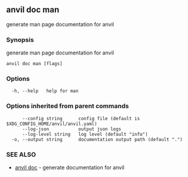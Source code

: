 ## anvil doc man

generate man page documentation for anvil

### Synopsis

generate man page documentation for anvil

```
anvil doc man [flags]
```

### Options

```
  -h, --help   help for man
```

### Options inherited from parent commands

```
      --config string      config file (default is $XDG_CONFIG_HOME/anvil/anvil.yaml)
      --log-json           output json logs
      --log-level string   log level (default "info")
  -o, --output string      documentation output path (default ".")
```

### SEE ALSO

* [anvil doc](anvil_doc.md)	 - generate documentation for anvil

